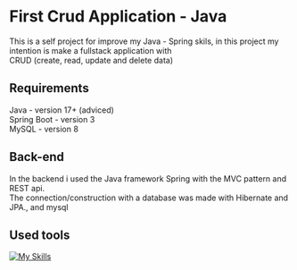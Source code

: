 # First Crud Application - Java

This is a self project for improve my Java - Spring skils, in this project my intention is make a fullstack application with <br>
CRUD (create, read, update and delete data)

## Requirements

Java - version 17+ (adviced) <br>
Spring Boot - version 3 <br>
MySQL - version 8

## Back-end

In the backend i used the Java framework Spring with the MVC pattern and REST api. <br>
The connection/construction with a database was made with Hibernate and JPA., and mysql

## Used tools

[![My Skills](https://skillicons.dev/icons?i=postman,eclipse,mysql,java,spring&theme=dark)](https://skillicons.dev)


